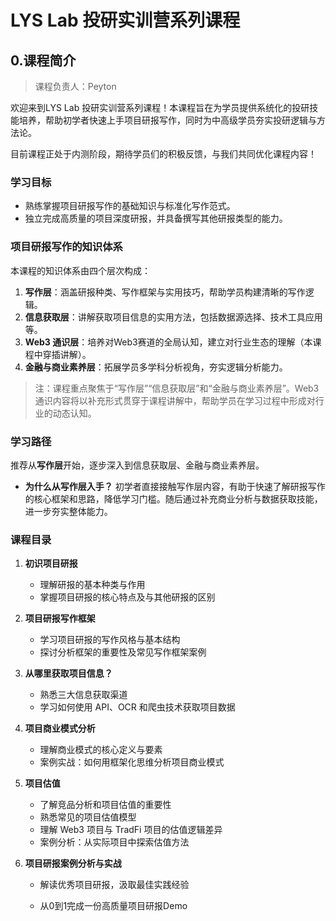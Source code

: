# LYS Lab 投研实训营系列课程

## 0.课程简介

> 课程负责人：Peyton

欢迎来到LYS Lab 投研实训营系列课程！本课程旨在为学员提供系统化的投研技能培养，帮助初学者快速上手项目研报写作，同时为中高级学员夯实投研逻辑与方法论。

目前课程正处于内测阶段，期待学员们的积极反馈，与我们共同优化课程内容！

### 学习目标

- 熟练掌握项目研报写作的基础知识与标准化写作范式。
- 独立完成高质量的项目深度研报，并具备撰写其他研报类型的能力。

### 项目研报写作的知识体系

本课程的知识体系由四个层次构成：

1. **写作层**：涵盖研报种类、写作框架与实用技巧，帮助学员构建清晰的写作逻辑。
2. **信息获取层**：讲解获取项目信息的实用方法，包括数据源选择、技术工具应用等。
3. **Web3 通识层**：培养对Web3赛道的全局认知，建立对行业生态的理解（本课程中穿插讲解）。
4. **金融与商业素养层**：拓展学员多学科分析视角，夯实逻辑分析能力。

> 注：课程重点聚焦于“写作层”“信息获取层”和“金融与商业素养层”。Web3 通识内容将以补充形式贯穿于课程讲解中，帮助学员在学习过程中形成对行业的动态认知。

### 学习路径

推荐从**写作层**开始，逐步深入到信息获取层、金融与商业素养层。

- **为什么从写作层入手？**
  初学者直接接触写作层内容，有助于快速了解研报写作的核心框架和思路，降低学习门槛。随后通过补充商业分析与数据获取技能，进一步夯实整体能力。

### 课程目录

1. **初识项目研报**

   - 理解研报的基本种类与作用
   - 掌握项目研报的核心特点及与其他研报的区别

2. **项目研报写作框架**

   - 学习项目研报的写作风格与基本结构
   - 探讨分析框架的重要性及常见写作框架案例

3. **从哪里获取项目信息？**

   - 熟悉三大信息获取渠道
   - 学习如何使用 API、OCR 和爬虫技术获取项目数据

4. **项目商业模式分析**

   - 理解商业模式的核心定义与要素
   - 案例实战：如何用框架化思维分析项目商业模式

5. **项目估值**

   - 了解竞品分析和项目估值的重要性
   - 熟悉常见的项目估值模型
   - 理解 Web3 项目与 TradFi 项目的估值逻辑差异
   - 案例分析：从实际项目中探索估值方法

6. **项目研报案例分析与实战**

   - 解读优秀项目研报，汲取最佳实践经验

   - 从0到1完成一份高质量项目研报Demo